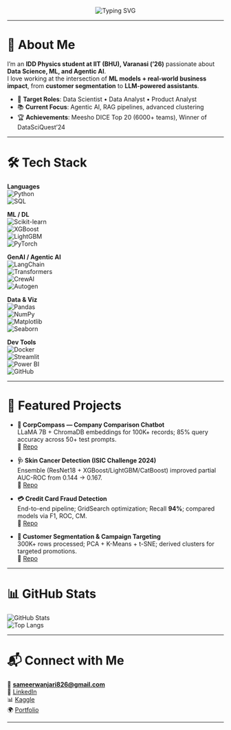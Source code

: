 <!-- Banner -->
<p align="center">
  <img src="https://readme-typing-svg.demolab.com?font=Fira+Code&size=28&pause=1000&color=4C8EDA&center=true&vCenter=true&width=600&lines=Hi%2C+I'm+Sameer+%F0%9F%91%8B;Data+Scientist+%7C+Analyst+%7C+AI+Enthusiast;Generative+AI+%26+Agentic+AI+Developer;Turning+Data+into+Impact+%F0%9F%9A%80" alt="Typing SVG" />
</p>

---

# 👋 About Me  

I’m an **IDD Physics student at IIT (BHU), Varanasi (’26)** passionate about **Data Science, ML, and Agentic AI**.  
I love working at the intersection of **ML models + real-world business impact**, from **customer segmentation** to **LLM-powered assistants**.  

- 🎯 **Target Roles**: Data Scientist • Data Analyst • Product Analyst  
- 📚 **Current Focus**: Agentic AI, RAG pipelines, advanced clustering  
- 🏆 **Achievements**: Meesho DICE Top 20 (6000+ teams), Winner of DataSciQuest’24  

---

# 🛠️ Tech Stack  

**Languages**  
![Python](https://img.shields.io/badge/Python-3776AB?style=flat&logo=python&logoColor=white)  
![SQL](https://img.shields.io/badge/SQL-4479A1?style=flat&logo=MySQL&logoColor=white)

**ML / DL**  
![Scikit-learn](https://img.shields.io/badge/Scikit--learn-F7931E?style=flat&logo=scikit-learn&logoColor=white)  
![XGBoost](https://img.shields.io/badge/XGBoost-FF6F00?style=flat&logo=python&logoColor=white)  
![LightGBM](https://img.shields.io/badge/LightGBM-0073C7?style=flat&logo=python&logoColor=white)  
![PyTorch](https://img.shields.io/badge/PyTorch-EE4C2C?style=flat&logo=pytorch&logoColor=white)

**GenAI / Agentic AI**  
![LangChain](https://img.shields.io/badge/LangChain-1DA1F2?style=flat&logo=chainlink&logoColor=white)  
![Transformers](https://img.shields.io/badge/Transformers-FFCA28?style=flat&logo=huggingface&logoColor=black)  
![CrewAI](https://img.shields.io/badge/CrewAI-663399?style=flat&logo=rocket&logoColor=white)  
![Autogen](https://img.shields.io/badge/Autogen-FF4088?style=flat&logo=ai&logoColor=white)

**Data & Viz**  
![Pandas](https://img.shields.io/badge/Pandas-150458?style=flat&logo=pandas&logoColor=white)  
![NumPy](https://img.shields.io/badge/NumPy-013243?style=flat&logo=numpy&logoColor=white)  
![Matplotlib](https://img.shields.io/badge/Matplotlib-11557C?style=flat&logo=plotly&logoColor=white)  
![Seaborn](https://img.shields.io/badge/Seaborn-4E9BCD?style=flat&logo=python&logoColor=white)

**Dev Tools**  
![Docker](https://img.shields.io/badge/Docker-2496ED?style=flat&logo=docker&logoColor=white)  
![Streamlit](https://img.shields.io/badge/Streamlit-FF4B4B?style=flat&logo=streamlit&logoColor=white)  
![Power BI](https://img.shields.io/badge/Power%20BI-F2C811?style=flat&logo=powerbi&logoColor=black)  
![GitHub](https://img.shields.io/badge/GitHub-181717?style=flat&logo=github&logoColor=white)

---

# 📁 Featured Projects  

- **💼 CorpCompass — Company Comparison Chatbot**  
  LLaMA 7B + ChromaDB embeddings for 100K+ records; 85% query accuracy across 50+ test prompts.  
  🔗 [Repo](https://github.com/your-username/corpcompass)

- **🩺 Skin Cancer Detection (ISIC Challenge 2024)**  
  Ensemble (ResNet18 + XGBoost/LightGBM/CatBoost) improved partial AUC-ROC from 0.144 → 0.167.  
  🔗 [Repo](https://github.com/your-username/skin-cancer-detection)

- **💳 Credit Card Fraud Detection**  
  End-to-end pipeline; GridSearch optimization; Recall **94%**; compared models via F1, ROC, CM.  
  🔗 [Repo](https://github.com/your-username/credit-fraud-detection)

- **👥 Customer Segmentation & Campaign Targeting**  
  300K+ rows processed; PCA + K-Means + t-SNE; derived clusters for targeted promotions.  
  🔗 [Repo](https://github.com/your-username/customer-segmentation)

---

# 📊 GitHub Stats  

![GitHub Stats](https://github-readme-stats.vercel.app/api?username=your-username&show_icons=true&theme=tokyonight)  
![Top Langs](https://github-readme-stats.vercel.app/api/top-langs/?username=your-username&layout=compact&theme=tokyonight)

---

# 📬 Connect with Me  

📧 **sameerwanjari826@gmail.com**  
🔗 [LinkedIn](https://www.linkedin.com/in/your-linkedin)  
📊 [Kaggle](https://www.kaggle.com/your-kaggle)  
🌍 [Portfolio](https://your-portfolio.com)

---
